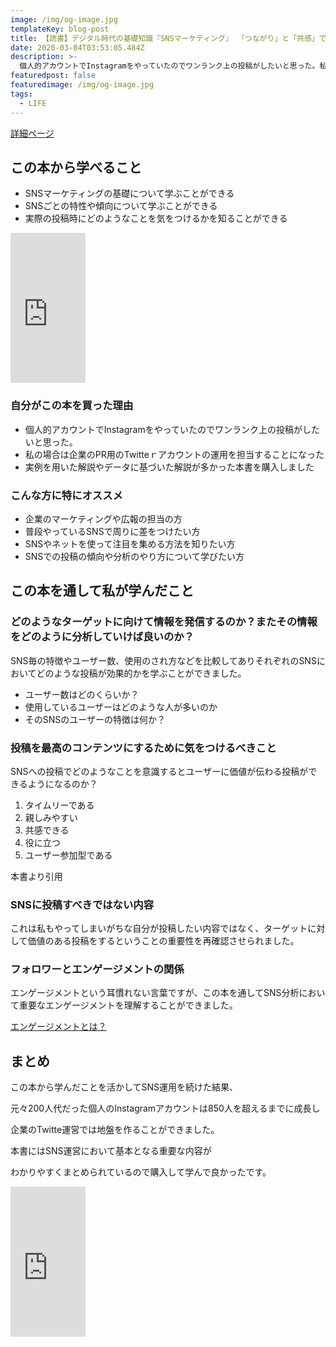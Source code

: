 ```yaml
---
image: /img/og-image.jpg
templateKey: blog-post
title: 【読書】デジタル時代の基礎知識『SNSマーケティング』 「つながり」と「共感」で利益を生み出す新しいルール
date: 2020-03-04T03:53:05.484Z
description: >-
  個人的アカウントでInstagramをやっていたのでワンランク上の投稿がしたいと思った。私の場合は企業のPR用のTwitteｒアカウントの運用を担当することになった。実例を用いた解説やデータに基づいた解説が多かった本書を購入しました。
featuredpost: false
featuredimage: /img/og-image.jpg
tags:
  - LIFE
---
```

<span class="color-button01-big"><a href="#">詳細ページ</a></span><h2>この本から学べること</h2>

<div class="simple-box1"><p>

<ul>

<li>SNSマーケティングの基礎について学ぶことができる</li>

<li>SNSごとの特性や傾向について学ぶことができる</li>

<li>実際の投稿時にどのようなことを気をつけるかを知ることができる</li>

</ul>

</p></div>

<iframe style="width:120px;height:240px;" marginwidth="0" marginheight="0" scrolling="no" frameborder="0" src="https://rcm-fe.amazon-adsystem.com/e/cm?ref=qf_sp_asin_til&t=genki001-22&m=amazon&o=9&p=8&l=as1&IS2=1&detail=1&asins=4798155349&linkId=a1120b9feb3addaa6f13f050c90a75c0&bc1=000000&lt1=_blank&fc1=333333&lc1=0066c0&bg1=ffffff&f=ifr">

\    </iframe>

<h3>自分がこの本を買った理由</h3>

<div class="simple-box8"><p>

<ul>

<li>個人的アカウントでInstagramをやっていたのでワンランク上の投稿がしたいと思った。</li>

<li>私の場合は企業のPR用のTwitteｒアカウントの運用を担当することになった</li>

<li>実例を用いた解説やデータに基づいた解説が多かった本書を購入しました</li>

</ul>

</div>

<h3>こんな方に特にオススメ</h3>

<div class="concept-box5"><p>

<ul>

<li>企業のマーケティングや広報の担当の方</li>

<li>普段やっているSNSで周りに差をつけたい方</li>

<li>SNSやネットを使って注目を集める方法を知りたい方</li>

<li>SNSでの投稿の傾向や分析のやり方について学びたい方</li>

</ul>

</p></div>

<h2>この本を通して私が学んだこと</h2>

<h3>どのようなターゲットに向けて情報を発信するのか？またその情報をどのように分析していけば良いのか？</h3>

SNS毎の特徴やユーザー数、使用のされ方などを比較してありそれぞれのSNSにおいてどのような投稿が効果的かを学ぶことができました。

<ul>

<li>ユーザー数はどのくらいか？</li>

<li>使用しているユーザーはどのような人が多いのか</li>

<li>そのSNSのユーザーの特徴は何か？</li>

</ul>

<h3>投稿を最高のコンテンツにするために気をつけるべきこと</h3>

SNSへの投稿でどのようなことを意識するとユーザーに価値が伝わる投稿ができるようになるのか？

<div class="concept-box1"><p>

<ol>

<li>タイムリーである</li>

<li>親しみやすい</li>

<li>共感できる</li>

<li>役に立つ</li>

<li>ユーザー参加型である</li>

</ol>

</p>本書より引用</div>

<h3>SNSに投稿すべきではない内容</h3>

これは私もやってしまいがちな自分が投稿したい内容ではなく、ターゲットに対して価値のある投稿をするということの重要性を再確認させられました。

<h3>フォロワーとエンゲージメントの関係</h3>

エンゲージメントという耳慣れない言葉ですが、この本を通してSNS分析において重要なエンゲージメントを理解することができました。

<a href="https://ferret-plus.com/933">エンゲージメントとは？</a>

<h2>まとめ</h2>

この本から学んだことを活かしてSNS運用を続けた結果、

元々200人代だった個人のInstagramアカウントは850人を超えるまでに成長し

企業のTwitte運営では地盤を作ることができました。

本書にはSNS運営において基本となる重要な内容が

わかりやすくまとめられているので購入して学んで良かったです。

<iframe style="width:120px;height:240px;" marginwidth="0" marginheight="0" scrolling="no" frameborder="0" src="https://rcm-fe.amazon-adsystem.com/e/cm?ref=qf_sp_asin_til&t=genki001-22&m=amazon&o=9&p=8&l=as1&IS2=1&detail=1&asins=4798155349&linkId=a1120b9feb3addaa6f13f050c90a75c0&bc1=000000&lt1=_blank&fc1=333333&lc1=0066c0&bg1=ffffff&f=ifr">

\    </iframe>

